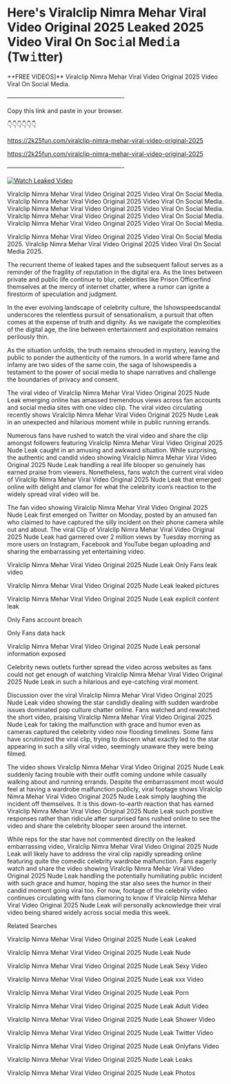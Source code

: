 # Here's Viralclip Nimra Mehar Viral Video Original 2025 Leaked 2025 Video Viral On Soc𝚒al Med𝚒a (Tw𝚒tter)

++FREE VIDEOS]** Viralclip Nimra Mehar Viral Video Original 2025 Video Viral On Social Media.

———————————————————-

Copy this link and paste in your browser.

👇👇👇👇👇👇

https://2k25fun.com/viralclip-nimra-mehar-viral-video-original-2025

https://2k25fun.com/viralclip-nimra-mehar-viral-video-original-2025

———————————————————-

[![Watch Leaked Video](https://miro.medium.com/v2/resize:fit:828/format:webp/1*cilzJN44JGOrTw9NJCrNHA.gif "Watch Leaked Video")](https://2k25fun.com/viralclip-nimra-mehar-viral-video-original-2025)

Viralclip Nimra Mehar Viral Video Original 2025 Video Viral On Social Media. Viralclip Nimra Mehar Viral Video Original 2025 Video Viral On Social Media. Viralclip Nimra Mehar Viral Video Original 2025 Video Viral On Social Media. Viralclip Nimra Mehar Viral Video Original 2025 Video Viral On Social Media. Viralclip Nimra Mehar Viral Video Original 2025 Video Viral On Social Media.

Viralclip Nimra Mehar Viral Video Original 2025 Video Viral On Social Media 2025. Viralclip Nimra Mehar Viral Video Original 2025 Video Viral On Social Media 2025.

The recurrent theme of leaked tapes and the subsequent fallout serves as a reminder of the fragility of reputation in the digital era. As the lines between private and public life continue to blur, celebrities like Prison Officerfind themselves at the mercy of internet chatter, where a rumor can ignite a firestorm of speculation and judgment.

In the ever evolving landscape of celebrity culture, the Ishowspeedscandal underscores the relentless pursuit of sensationalism, a pursuit that often comes at the expense of truth and dignity. As we navigate the complexities of the digital age, the line between entertainment and exploitation remains perilously thin.

As the situation unfolds, the truth remains shrouded in mystery, leaving the public to ponder the authenticity of the rumors. In a world where fame and infamy are two sides of the same coin, the saga of Ishowspeedis a testament to the power of social media to shape narratives and challenge the boundaries of privacy and consent.

The viral video of Viralclip Nimra Mehar Viral Video Original 2025 Nude Leak emerging online has amassed tremendous views across fan accounts and social media sites with one video clip. The viral video circulating recently shows Viralclip Nimra Mehar Viral Video Original 2025 Nude Leak in an unexpected and hilarious moment while in public running errands.

Numerous fans have rushed to watch the viral video and share the clip amongst followers featuring Viralclip Nimra Mehar Viral Video Original 2025 Nude Leak caught in an amusing and awkward situation. While surprising, the authentic and candid video showing Viralclip Nimra Mehar Viral Video Original 2025 Nude Leak handling a real life blooper so genuinely has earned praise from viewers. Nonetheless, fans watch the current viral video of Viralclip Nimra Mehar Viral Video Original 2025 Nude Leak that emerged online with delight and clamor for what the celebrity icon’s reaction to the widely spread viral video will be.

The fan video showing Viralclip Nimra Mehar Viral Video Original 2025 Nude Leak first emerged on Twitter on Monday, posted by an amused fan who claimed to have captured the silly incident on their phone camera while out and about. The viral Clip of Viralclip Nimra Mehar Viral Video Original 2025 Nude Leak had garnered over 2 million views by Tuesday morning as more users on Instagram, Facebook and YouTube began uploading and sharing the embarrassing yet entertaining video.

Viralclip Nimra Mehar Viral Video Original 2025 Nude Leak Only Fans leak video

Viralclip Nimra Mehar Viral Video Original 2025 Nude Leak leaked pictures

Viralclip Nimra Mehar Viral Video Original 2025 Nude Leak explicit content leak

Only Fans account breach

Only Fans data hack

Viralclip Nimra Mehar Viral Video Original 2025 Nude Leak personal information exposed

Celebrity news outlets further spread the video across websites as fans could not get enough of watching Viralclip Nimra Mehar Viral Video Original 2025 Nude Leak in such a hilarious and eye-catching viral moment.

Discussion over the viral Viralclip Nimra Mehar Viral Video Original 2025 Nude Leak video showing the star candidly dealing with sudden wardrobe issues dominated pop culture chatter online. Fans watched and rewatched the short video, praising Viralclip Nimra Mehar Viral Video Original 2025 Nude Leak for taking the malfunction with grace and humor even as cameras captured the celebrity video now flooding timelines. Some fans have scrutinized the viral clip, trying to discern what exactly led to the star appearing in such a silly viral video, seemingly unaware they were being filmed.

The video shows Viralclip Nimra Mehar Viral Video Original 2025 Nude Leak suddenly facing trouble with their outfit coming undone while casually walking about and running errands. Despite the embarrassment most would feel at having a wardrobe malfunction publicly, viral footage shows Viralclip Nimra Mehar Viral Video Original 2025 Nude Leak simply laughing the incident off themselves. It is this down-to-earth reaction that has earned Viralclip Nimra Mehar Viral Video Original 2025 Nude Leak such positive responses rather than ridicule after surprised fans rushed online to see the video and share the celebrity blooper seen around the internet.

While reps for the star have not commented directly on the leaked embarrassing video, Viralclip Nimra Mehar Viral Video Original 2025 Nude Leak will likely have to address the viral clip rapidly spreading online featuring quite the comedic celebrity wardrobe malfunction. Fans eagerly watch and share the video showing Viralclip Nimra Mehar Viral Video Original 2025 Nude Leak handling the potentially humiliating public incident with such grace and humor, hoping the star also sees the humor in their candid moment going viral too. For now, footage of the celebrity video continues circulating with fans clamoring to know if Viralclip Nimra Mehar Viral Video Original 2025 Nude Leak will personally acknowledge their viral video being shared widely across social media this week.

Related Searches

Viralclip Nimra Mehar Viral Video Original 2025 Nude Leak Leaked

Viralclip Nimra Mehar Viral Video Original 2025 Nude Leak Nude

Viralclip Nimra Mehar Viral Video Original 2025 Nude Leak Sexy Video

Viralclip Nimra Mehar Viral Video Original 2025 Nude Leak xxx Video

Viralclip Nimra Mehar Viral Video Original 2025 Nude Leak Porn

Viralclip Nimra Mehar Viral Video Original 2025 Nude Leak Adult Video

Viralclip Nimra Mehar Viral Video Original 2025 Nude Leak Shower Video

Viralclip Nimra Mehar Viral Video Original 2025 Nude Leak Twitter Video

Viralclip Nimra Mehar Viral Video Original 2025 Nude Leak Onlyfans Video

Viralclip Nimra Mehar Viral Video Original 2025 Nude Leak Leaks

Viralclip Nimra Mehar Viral Video Original 2025 Nude Leak Photos